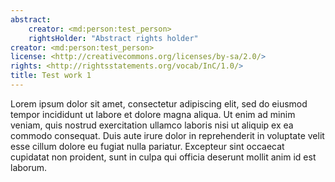 ```yaml
---
abstract:
    creator: <md:person:test_person>
    rightsHolder: "Abstract rights holder"
creator: <md:person:test_person>
license: <http://creativecommons.org/licenses/by-sa/2.0/>
rights: <http://rightsstatements.org/vocab/InC/1.0/>
title: Test work 1
---
```


Lorem ipsum dolor sit amet, consectetur adipiscing elit, sed do eiusmod tempor incididunt ut labore et dolore magna aliqua. Ut enim ad minim veniam, quis nostrud exercitation ullamco laboris nisi ut aliquip ex ea commodo consequat. Duis aute irure dolor in reprehenderit in voluptate velit esse cillum dolore eu fugiat nulla pariatur. Excepteur sint occaecat cupidatat non proident, sunt in culpa qui officia deserunt mollit anim id est laborum.

